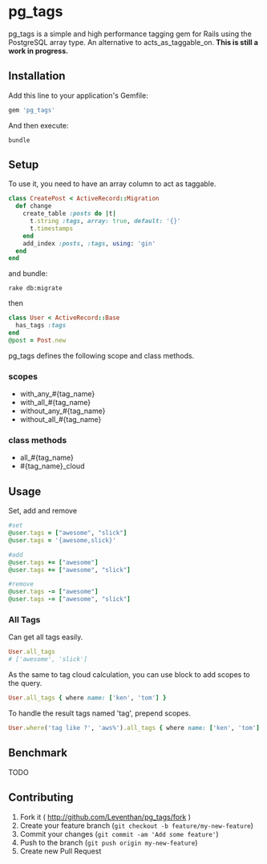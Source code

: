 # pg_tags
pg_tags is a simple and high performance tagging gem for Rails using the PostgreSQL array type. An alternative to acts_as_taggable_on. **This is still a work in progress.**

## Installation

Add this line to your application's Gemfile:

```ruby
gem 'pg_tags'
```

And then execute:

```shell
bundle
```


## Setup

To use it, you need to have an array column to act as taggable.

```ruby
class CreatePost < ActiveRecord::Migration
  def change
    create_table :posts do |t|
      t.string :tags, array: true, default: '{}'
      t.timestamps
    end
    add_index :posts, :tags, using: 'gin'
  end
end
```

and bundle:

```shell
rake db:migrate
```

then

```ruby
class User < ActiveRecord::Base
  has_tags :tags
end
@post = Post.new
```

pg_tags defines the following scope and class methods.

### scopes

- with_any_#{tag_name}
- with_all_#{tag_name}
- without_any_#{tag_name}
- without_all_#{tag_name}

### class methods

- all_#{tag_name}
- #{tag_name}_cloud


## Usage

Set, add and remove

```ruby
#set
@user.tags = ["awesome", "slick"]
@user.tags = '{awesome,slick}'

#add
@user.tags += ["awesome"]
@user.tags += ["awesome", "slick"]

#remove
@user.tags -= ["awesome"]
@user.tags -= ["awesome", "slick"]
```


### All Tags

Can get all tags easily.

```ruby
User.all_tags
# ['awesome', 'slick']
```

As the same to tag cloud calculation, you can use block to add scopes to the query.


```ruby
User.all_tags { where name: ['ken', 'tom'] }
```

To handle the result tags named 'tag', prepend scopes.

```ruby
User.where('tag like ?', 'aws%').all_tags { where name: ['ken', 'tom'] }
```

## Benchmark
TODO


## Contributing

1. Fork it ( http://github.com/Leventhan/pg_tags/fork )
2. Create your feature branch (`git checkout -b feature/my-new-feature`)
3. Commit your changes (`git commit -am 'Add some feature'`)
4. Push to the branch (`git push origin my-new-feature`)
5. Create new Pull Request